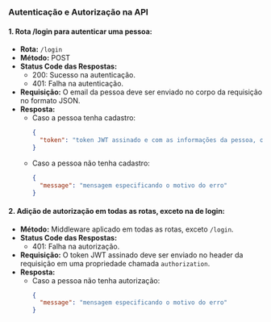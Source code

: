 ### Autenticação e Autorização na API

#### 1. Rota /login para autenticar uma pessoa:

- **Rota:** `/login`
- **Método:** POST
- **Status Code das Respostas:**
  - 200: Sucesso na autenticação.
  - 401: Falha na autenticação.
- **Requisição:** O email da pessoa deve ser enviado no corpo da requisição no formato JSON.
- **Resposta:**
  - Caso a pessoa tenha cadastro:
    ```json
    {
      "token": "token JWT assinado e com as informações da pessoa, o atributo iat e exp"
    }
    ```
  - Caso a pessoa não tenha cadastro:
    ```json
    {
      "message": "mensagem especificando o motivo do erro"
    }
    ```

#### 2. Adição de autorização em todas as rotas, exceto na de login:

- **Método:** Middleware aplicado em todas as rotas, exceto `/login`.
- **Status Code das Respostas:**
  - 401: Falha na autorização.
- **Requisição:** O token JWT assinado deve ser enviado no header da requisição em uma propriedade chamada `authorization`.
- **Resposta:**
  - Caso a pessoa não tenha autorização:
    ```json
    {
      "message": "mensagem especificando o motivo do erro"
    }
    ```